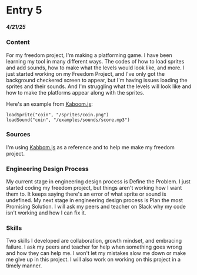 # Entry 5
##### 4/21/25

### Content

For my freedom project, I'm making a platforming game. I have been learning my tool in many different ways. The codes of how to load sprites and add sounds, how to make what the levels would look like, and more. I just started working on my Freedom Project, and I've only got the background checkered screen to appear, but I'm having issues loading the sprites and their sounds. And I'm struggling what the levels will look like and how to make the platforms appear along with the sprites.

Here's an example from [Kaboom.js](https://kaboomjs.com/play?example=platformer):

```JS
loadSprite("coin", "/sprites/coin.png")
loadSound("coin", "/examples/sounds/score.mp3")
```

### Sources

I'm using [Kabbom.js](https://kaboomjs.com/play?example=platformer) as a reference and to help me make my freedom project.

### Engineering Design Process

My current stage in engineering design process is Define the Problem. I just started coding my freedom project, but things aren't working how I want them to. It keeps saying there's an error of what sprite or sound is undefined. My next stage in engineering design process is Plan the most Promising Solution. I will ask my peers and teacher on Slack why my code isn't working and how I can fix it.

### Skills

Two skills I developed are collaboration, growth mindset, and embracing failure. I ask my peers and teacher for help when something goes wrong and how they can help me. I won't let my mistakes slow me down or make me give up in this project. I will also work on working on this project in a timely manner.
